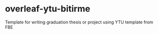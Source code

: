 # overleaf-ytu-bitirme
Template for writing graduation thesis or project using YTU template from FBE
